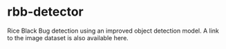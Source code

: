 # rbb-detector
Rice Black Bug detection using an improved object detection model. A link to the image dataset is also available here.
